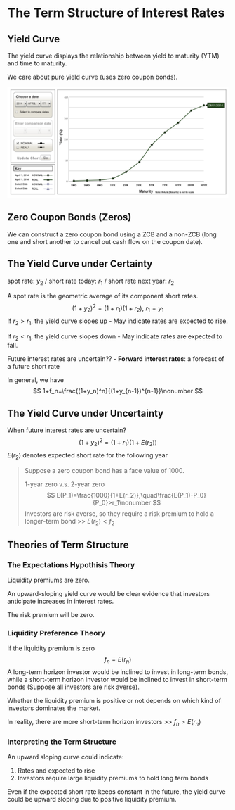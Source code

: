 # The Term Structure of Interest Rates

## Yield Curve

The yield curve displays the relationship between yield to maturity (YTM) and time to maturity.

We care about pure yield curve (uses zero coupon bonds).

![yield-curve](../../assets/img/introduction-to-finance/yield-curve.png)

## Zero Coupon Bonds (Zeros)

We can construct a zero coupon bond using a ZCB and a non-ZCB (long one and short another to cancel out cash flow on the coupon date).

## The Yield Curve under Certainty

spot rate: $y_2$ / short rate today: $r_1$ / short rate next year: $r_2$

A spot rate is the geometric average of its component short rates.
$$
(1+y_2)^2=(1+r_1)(1+r_2),\ r_1=y_1\nonumber
$$
If $r_2>r_1$, the yield curve slopes up - May indicate rates are expected to rise.

If $r_2<r_1$, the yield curve slopes down - May indicate rates are expected to fall.

Future interest rates are uncertain?? - **Forward interest rates**: a forecast of a future short rate

In general, we have
$$
1+f_n=\frac{(1+y_n)^n}{(1+y_{n-1})^{n-1}}\nonumber
$$

## The Yield Curve under Uncertainty

When future interest rates are uncertain?
$$
(1+y_2)^2=(1+r_1)(1+E(r_2))\nonumber
$$
$E(r_2)$ denotes expected short rate for the following year

> Suppose a zero coupon bond has a face value of 1000.
>
> 1-year zero v.s. 2-year zero
> $$
> E(P_1)=\frac{1000}{1+E(r_2)},\quad\frac{E(P_1)-P_0}{P_0}>r_1\nonumber
> $$
> Investors are risk averse, so they require a risk premium to hold a longer-term bond >> $E(r_2)<f_2$​

## Theories of Term Structure

### The Expectations Hypothisis Theory

Liquidity premiums are zero.

An upward-sloping yield curve would be clear evidence that investors anticipate increases in interest rates.

The risk premium will be zero.

### Liquidity Preference Theory

If the liquidity premium is zero
$$
f_n=E(r_n)\nonumber
$$
A long-term horizon investor would be inclined to invest in long-term bonds, while a short-term horizon investor would be inclined to invest in short-term bonds (Suppose all investors are risk averse).

Whether the liquidity premium is positive or not depends on which kind of investors dominates the market.

In reality, there are more short-term horizon investors >> $f_n>E(r_n)$​

### Interpreting the Term Structure

An upward sloping curve could indicate:

1. Rates and expected to rise
2. Investors require large liquidity premiums to hold long term bonds

Even if the expected short rate keeps constant in the future, the yield curve could be upward sloping due to positive liquidity premium.
